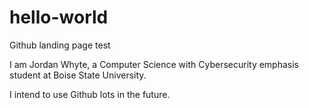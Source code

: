 # hello-world
Github landing page test

I am Jordan Whyte, a Computer Science with Cybersecurity emphasis student at Boise State University.

I intend to use Github lots in the future.

